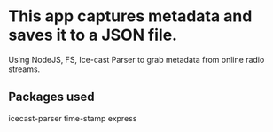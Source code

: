 # This app captures metadata and saves it to a JSON file.

Using NodeJS, FS, Ice-cast Parser to grab metadata from online radio streams.

## Packages used

icecast-parser
time-stamp
express
